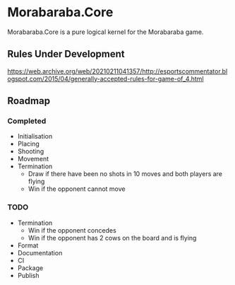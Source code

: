 # Morabaraba.Core

Morabaraba.Core is a pure logical kernel for the Morabaraba game.

## Rules Under Development

https://web.archive.org/web/20210211041357/http://esportscommentator.blogspot.com/2015/04/generally-accepted-rules-for-game-of_4.html

## Roadmap

### Completed

* Initialisation
* Placing
* Shooting
* Movement
* Termination
    * Draw if there have been no shots in 10 moves and both players are flying
    * Win if the opponent cannot move

### TODO

* Termination
    * Win if the opponent concedes
    * Win if the opponent has 2 cows on the board and is flying
* Format
* Documentation
* CI
* Package
* Publish
